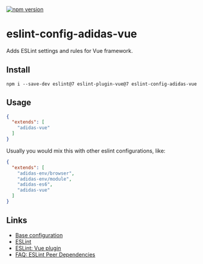 [![npm version](https://badge.fury.io/js/eslint-config-adidas-vue.svg)](https://npmjs.com/package/eslint-config-adidas-vue)

# eslint-config-adidas-vue

Adds ESLint settings and rules for Vue framework.

## Install

```
npm i --save-dev eslint@7 eslint-plugin-vue@7 eslint-config-adidas-vue
```

## Usage

```json
{
  "extends": [
    "adidas-vue"
  ]
}
```

Usually you would mix this with other eslint configurations, like:

```json
{
  "extends": [
    "adidas-env/browser",
    "adidas-env/module",
    "adidas-es6",
    "adidas-vue"
  ]
}
```

## Links

- [Base configuration](https://tools.adidas-group.com/bitbucket/projects/BWRNPM/repos/pea-linter-configs/browse/packages/eslint-config-es5)
- [ESLint](https://eslint.org/)
- [ESLint: Vue plugin](https://github.com/vuejs/eslint-plugin-vue)
- [FAQ: ESLint Peer Dependencies](../../CHANGELOG.md#ESLint-Peer-Dependencies)
